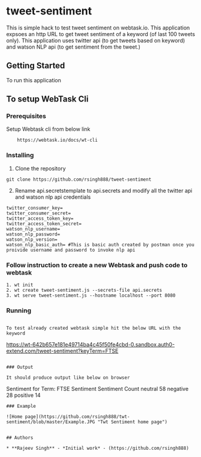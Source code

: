# tweet-sentiment

This is simple hack to test tweet sentiment on webtask.io. This application expsoes an http URL to get tweet sentiment of a keyword (of last 100 tweets only). 
This application uses twitter api (to get tweets based on keyword) and watson NLP api (to get sentiment from the tweet.)

## Getting Started

To run this application 

## To setup WebTask Cli

### Prerequisites

Setup Webtask cli from below link
```
    https://webtask.io/docs/wt-cli
```

### Installing



1. Clone the repository

```
git clone https://github.com/rsingh888/tweet-sentiment
```

2. Rename api.secretstemplate to api.secrets and modify all the twitter api and watson nlp api credentials

```
twitter_consumer_key=
twitter_consumer_secret=
twitter_access_token_key=
twitter_access_token_secret=
watson_nlp_username=
watson_nlp_password=
watson_nlp_version=
watson_nlp_basic_auth= #This is basic auth created by postman once you proivide username and password to invoke nlp api

```

### Follow instruction to create a new Webtask and push code to webtask 
```
1. wt init
2. wt create tweet-sentiment.js --secrets-file api.secrets
3. wt serve tweet-sentiment.js --hostname localhost --port 8080

```

### Running

```

To test already created webtask simple hit the below URL with the keyword
```
https://wt-642b657e181e49714ba4c45f50fe4cbd-0.sandbox.auth0-extend.com/tweet-sentiment?keyTerm=FTSE
```

### Output

It should produce output like below on browser

```
Sentiment for Term: FTSE
Sentiment	Sentiment Count
neutral	58
negative	28
positive	14

```
### Example

![Home page](https://github.com/rsingh888/twt-sentiment/blob/master/Example.JPG "Twt Sentiment home page")


## Authors

* **Rajeev Singh** - *Initial work* - (https://github.com/rsingh888)